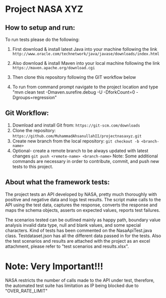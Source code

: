 # Project NASA XYZ


## How to setup and run:
To run tests please do the following:

1. First download & install latest Java into your machine following the link
   `http://www.oracle.com/technetwork/java/javase/downloads/index.html`
   
2. Also download & install Maven into your local machine following the link
   `https://maven.apache.org/download.cgi`
    
3. Then clone this repository following the GIT workflow below

4. To run from command prompt navigate to the project location and type 
   "mvn clean test -Dmaven.surefire.debug -U -DforkCount=0 -Dgroups=regression"


## Git Workflow:

1. Download and install Git from:  `https://git-scm.com/downloads`
2. Clone the repository: `https://github.com/MuhammadAhsanullahII/projectnasaxyz.git`
3. Create new branch from the local repository: `git checkout -b <branch-name>`
4. Optional- create a remote branch to be always updated with latest changes `git push <remote-name> <branch-name>`
   Note: Some additional commands are necessary in order to contribute, commit, and push new tests to this project.


## About what the framework tests:
The project tests an API developed by NASA, pretty much thoroughly with positive and negative data and logs test results. The script make calls to the API using the test data, captures the response, converts the response and maps the schema objects, asserts on expected values, reports test failures.

The scenarios tested can be outlined mainly as happy path, boundary value analysis invalid data type, null and blank values, and some special characters. Kind of tests has been commented on the NasaApiTest.java class. Testdataset.json has all the different data passed in for the tests. Also the test scenarios and results are attached with the project as an excel attachment, please refer to "test scenarios and results.xlsx".


# Note: Very Important!!!
NASA restricts the number of calls made to the API under test, therefore, the automated test suite has limitation as IP being blocked due to "OVER_RATE_LIMIT"
